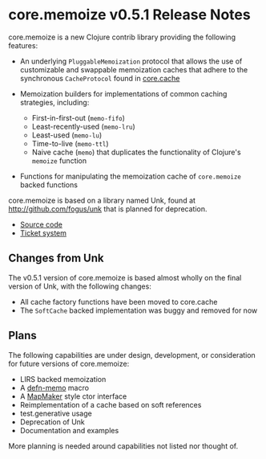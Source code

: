 core.memoize v0.5.1 Release Notes
=================================

core.memoize is a new Clojure contrib library providing the following features:

* An underlying `PluggableMemoization` protocol that allows the use of customizable and swappable memoization caches that adhere to the synchronous `CacheProtocol` found in [core.cache](http://github.com/clojure/core.cache)

* Memoization builders for implementations of common caching strategies, including:
  - First-in-first-out (`memo-fifo`)
  - Least-recently-used (`memo-lru`)
  - Least-used (`memo-lu`)
  - Time-to-live (`memo-ttl`)
  - Naive cache (`memo`) that duplicates the functionality of Clojure's `memoize` function

* Functions for manipulating the memoization cache of `core.memoize` backed functions

core.memoize is based on a library named Unk, found at <http://github.com/fogus/unk> that is planned for deprecation.

* [Source code](https://github.com/clojure/core.memoize)
* [Ticket system](http://clojure.atlassian.net/browse/CMEMOIZE)

Changes from Unk
-------------------

The v0.5.1 version of core.memoize is based almost wholly on the final version of Unk, with the following changes:

* All cache factory functions have been moved to core.cache
* The `SoftCache` backed implementation was buggy and removed for now

Plans
-----

The following capabilities are under design, development, or consideration for future versions of core.memoize:

* LIRS backed memoization
* A [defn-memo](https://github.com/richhickey/clojure-contrib/blob/1c805bd0e515ea57028721ea54e6db4b0c791e20/src/main/clojure/clojure/contrib/def.clj#L143) macro
* A [MapMaker](http://google-collections.googlecode.com/svn/trunk/javadoc/com/google/common/collect/MapMaker.html) style ctor interface
* Reimplementation of a cache based on soft references
* test.generative usage
* Deprecation of Unk
* Documentation and examples

More planning is needed around capabilities not listed nor thought of.
